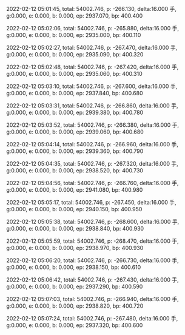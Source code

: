 2022-02-12 05:01:45, total: 54002.746, p: -266.130, delta:16.000 手, g:0.000, e: 0.000, b: 0.000, ep: 2937.070, bp: 400.400

2022-02-12 05:02:06, total: 54002.746, p: -265.880, delta:16.000 手, g:0.000, e: 0.000, b: 0.000, ep: 2935.000, bp: 400.110

2022-02-12 05:02:27, total: 54002.746, p: -267.470, delta:16.000 手, g:0.000, e: 0.000, b: 0.000, ep: 2935.090, bp: 400.320

2022-02-12 05:02:48, total: 54002.746, p: -267.420, delta:16.000 手, g:0.000, e: 0.000, b: 0.000, ep: 2935.060, bp: 400.310

2022-02-12 05:03:10, total: 54002.746, p: -267.600, delta:16.000 手, g:0.000, e: 0.000, b: 0.000, ep: 2937.840, bp: 400.680

2022-02-12 05:03:31, total: 54002.746, p: -266.860, delta:16.000 手, g:0.000, e: 0.000, b: 0.000, ep: 2939.380, bp: 400.780

2022-02-12 05:03:52, total: 54002.746, p: -266.380, delta:16.000 手, g:0.000, e: 0.000, b: 0.000, ep: 2939.060, bp: 400.680

2022-02-12 05:04:14, total: 54002.746, p: -266.960, delta:16.000 手, g:0.000, e: 0.000, b: 0.000, ep: 2939.360, bp: 400.790

2022-02-12 05:04:35, total: 54002.746, p: -267.320, delta:16.000 手, g:0.000, e: 0.000, b: 0.000, ep: 2938.520, bp: 400.730

2022-02-12 05:04:56, total: 54002.746, p: -266.760, delta:16.000 手, g:0.000, e: 0.000, b: 0.000, ep: 2941.080, bp: 400.980

2022-02-12 05:05:17, total: 54002.746, p: -267.450, delta:16.000 手, g:0.000, e: 0.000, b: 0.000, ep: 2940.150, bp: 400.950

2022-02-12 05:05:38, total: 54002.746, p: -268.600, delta:16.000 手, g:0.000, e: 0.000, b: 0.000, ep: 2938.840, bp: 400.930

2022-02-12 05:05:59, total: 54002.746, p: -268.470, delta:16.000 手, g:0.000, e: 0.000, b: 0.000, ep: 2938.970, bp: 400.930

2022-02-12 05:06:20, total: 54002.746, p: -266.730, delta:16.000 手, g:0.000, e: 0.000, b: 0.000, ep: 2938.150, bp: 400.610

2022-02-12 05:06:42, total: 54002.746, p: -267.430, delta:16.000 手, g:0.000, e: 0.000, b: 0.000, ep: 2937.290, bp: 400.590

2022-02-12 05:07:03, total: 54002.746, p: -266.940, delta:16.000 手, g:0.000, e: 0.000, b: 0.000, ep: 2938.820, bp: 400.720

2022-02-12 05:07:24, total: 54002.746, p: -267.480, delta:16.000 手, g:0.000, e: 0.000, b: 0.000, ep: 2937.320, bp: 400.600